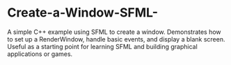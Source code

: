 # Create-a-Window-SFML-
A simple C++ example using SFML to create a window. Demonstrates how to set up a RenderWindow, handle basic events, and display a blank screen. Useful as a starting point for learning SFML and building graphical applications or games.
